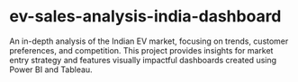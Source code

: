 # ev-sales-analysis-india-dashboard
An in-depth analysis of the Indian EV market, focusing on trends, customer preferences, and competition. This project provides insights for market entry strategy and features visually impactful dashboards created using Power BI and Tableau.
